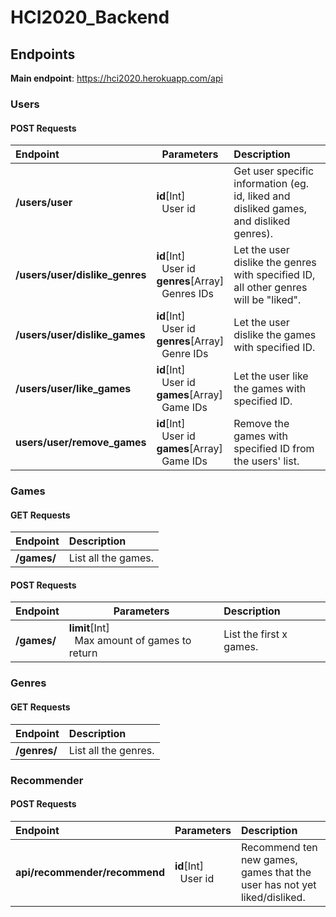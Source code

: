 # HCI2020_Backend

## Endpoints

**Main endpoint**: https://hci2020.herokuapp.com/api

### Users

#### POST Requests

| Endpoint                       | Parameters                                                                           | Description                                                                            |
| :----------------------------- | ------------------------------------------------------------------------------------ | :------------------------------------------------------------------------------------- |
| **/users/user**                | **id**[Int]<br/>&nbsp;&nbsp;User id                                                  | Get user specific information (eg. id, liked and disliked games, and disliked genres). |
| **/users/user/dislike_genres** | **id**[Int]<br/>&nbsp;&nbsp;User id<br/>**genres**[Array]<br/>&nbsp;&nbsp;Genres IDs | Let the user dislike the genres with specified ID, all other genres will be "liked".   |
| **/users/user/dislike_games**  | **id**[Int]<br/>&nbsp;&nbsp;User id<br/>**genres**[Array]<br/>&nbsp;&nbsp;Genre IDs  | Let the user dislike the games with specified ID.                                      |
| **/users/user/like_games**     | **id**[Int]<br/>&nbsp;&nbsp;User id<br/>**games**[Array]<br/>&nbsp;&nbsp;Game IDs    | Let the user like the games with specified ID.                                         |
| **users/user/remove_games**    | **id**[Int]<br/>&nbsp;&nbsp;User id<br/>**games**[Array]<br/>&nbsp;&nbsp;Game IDs    | Remove the games with specified ID from the users' list.                               |

### Games

#### GET Requests

| Endpoint    | Description         |
| :---------- | :------------------ |
| **/games/** | List all the games. |

#### POST Requests

| Endpoint    | Parameters                                                   | Description             |
| :---------- | ------------------------------------------------------------ | :---------------------- |
| **/games/** | **limit**[Int]<br/>&nbsp;&nbsp;Max amount of games to return | List the first x games. |

### Genres

#### GET Requests

| Endpoint     | Description          |
| :----------- | :------------------- |
| **/genres/** | List all the genres. |

### Recommender

#### POST Requests

| Endpoint                      | Parameters                          | Description                                                              |
| :---------------------------- | ----------------------------------- | :----------------------------------------------------------------------- |
| **api/recommender/recommend** | **id**[Int]<br/>&nbsp;&nbsp;User id | Recommend ten new games, games that the user has not yet liked/disliked. |
